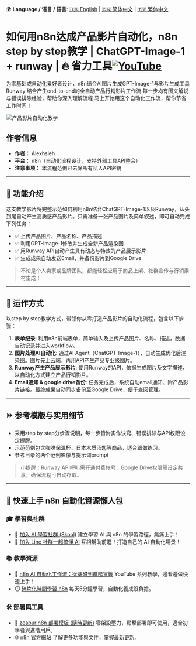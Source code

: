🌍 **Language / 语言 / 語言**: [🇺🇸 English](./readme-en.md) | [🇨🇳 简体中文](./readme-cn.md) | [🇹🇼 繁体中文](./readme.md)

# 如何用n8n达成产品影片自动化，n8n step by step教学 | ChatGPT-Image-1 + runway | 🔥 省力工具[![YouTube](https://img.shields.io/badge/Watch%20on-YouTube-red?logo=youtube)](https://youtu.be/Aixy9qH9K98)

为零基础或自动化爱好者设计，n8n结合AI图片生成GPT-Image-1与影片生成工具Runway
结合产生end-to-end的全自动产品行销影片工作流
每一步均有图文解说与错误排除经验，帮助你深入理解流程
马上开始用这个自动化工作流，帮你节省工作时间！

![产品影片自动化教学](https://github.com/qwedsazxc78/ai-automation-n8n/blob/main/n8n/22-n8n-product-video-automation/cover.png?raw=true)

## 作者信息

* **作者：** Alexhsieh
* **平台：** n8n（自动化流程设计，支持外部工具API整合）
* **注意事项：** 本流程范例已去除所有私人API密钥

---

## 📌 功能介绍

这支教学影片将完整示范如何利用n8n结合ChatGPT-Image-1以及Runway，从头到尾自动产生高质感产品影片。只需准备一张产品图片及简单叙述，即可自动完成下列任务：

* ✅ 上传产品图片、产品名称、产品描述
* ✅ 利用GPT-Image-1修改并生成全新产品渲染图
* ✅ 用Runway API自动产生具有动态与特效的产品展示影片
* ✅ 生成成果自动发送Email，并备份影片到Google Drive

> 不论是个人卖家或品牌团队，都能轻松应用于商品上架、社群宣传与行销素材生成！

---

## 🔧 运作方式

以step by step教学方式，带领你从零打造产品影片的自动化流程，包含以下步骤：

1. **表单纪录**: 利用n8n前端表单，简单输入及上传产品图片、名称、描述，数据自动记录并进入workflow。
2. **图片处理AI自动化**: 通过AI Agent（ChatGPT-Image-1），自动生成优化后渲染图。图片先上云端，再用API产生产品专业级图片。
3. **Runway产生产品展示影片**: 使用Runway的API，依据生成图片及文字描述，以自动化方式建立产品行销影片。
4. **Email通知 & google drive备份**: 任务完成后，系统自动email通知、附产品影片链接。最终成果自动同步备份至Google Drive，便于查阅管理。

---

## ⏩ 参考模版与实用细节

* 采用step by step分步骤说明，每一步皆附实作诀窍、错误排除与API权限设定提醒。
* 示范范例包含咖啡保温杯、日本木质汤匙等商品，适合跟做练习。
* 参考目录的两个范例影像与提示词prompt

> 小提醒：Runway API呼叫需开通付费帐号，Google Drive权限需设定共享，确保流程可自动存取。

---

## 🚀 快速上手 n8n 自動化資源懶人包

### 🎓 學習與社群

* 🔗 [加入 AI 學習社群 (Skool)](https://www.skool.com/ai-brain-alex/about?ref=5dde9b20e8e7432aa9a01df6e89685f4)
  建立學習 AI 與 n8n 的學習路徑，無痛上手！
* 🔗 [加入 Line 社群一起搞懂 AI](https://line.me/ti/g2/ZypIgLSzVPweRBgBqKvaRU10WEmnotuZOr7Lpg)
  互相幫助前進！打造自己的 AI 自動化場景！

### 📚 教學資源

* 🎥 [n8n AI 自動化工作流：從基礎到進階實戰](https://youtube.com/playlist?list=PLUf88uk7T54I83MBdbuXgUuA8rVklF4FA&si=wHsQw8YJu-erSdLd)
  YouTube 系列教學，邊看邊做快速上手！
* ⏱️ [碎片化時間學習 n8n](https://youtube.com/playlist?list=PLUf88uk7T54Iv6LV2NFgdTghaX2cPhtgH&si=G3gj2qn179ZFUqAZ)
  每天5分鐘學習，自動化養成沒負擔。

### 🛠️ 部署與工具

* 🧩 [zeabur n8n 部署模板 (隨時更新)](https://zeabur.com/zh-TW/templates/0TUVZ7?referralDesktop=qwedsazxc78)
  零架設壓力，點擊部署即可使用，適合初學者與進階用戶。
* 🌐 [n8n 官方網站](https://n8n.io/)
  了解更多功能與文件，掌握最新更新。
